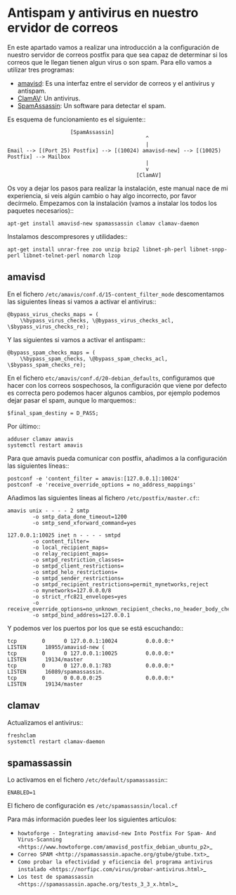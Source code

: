 # Antispam y antivirus en nuestro ervidor de correos


En este apartado vamos a realizar una introducción a la configuración de nuestro servidor de correos postfix para que sea capaz de determinar si los correos que le llegan tienen algun virus o son spam. Para ello vamos a utilizar tres programas:

* [amavisd](https://www.ijs.si/software/amavisd/): Es una interfaz entre el servidor de correos y el antivirus y antispam.
* [ClamAV](https://www.clamav.net/): Un antivirus.
* [SpamAssassin](http://spamassassin.apache.org/): Un software para detectar el spam.

Es esquema de funcionamiento es el siguiente::

						[SpamAssassin]
	                                            ^
	                                            |
	Email --> [(Port 25) Postfix] --> [(10024) amavisd-new] --> [(10025) Postfix] --> Mailbox
	                                            |
	                                            v
	                                         [ClamAV]


Os voy a dejar los pasos para realizar la instalación, este manual nace de mi experiencia, si veis algún cambio o hay algo incorrecto, por favor decírmelo. Empezamos con la instalación (vamos a instalar los todos los paquetes necesarios)::

	apt-get install amavisd-new spamassassin clamav clamav-daemon

Instalamos descompresores y utilidades::

	apt-get install unrar-free zoo unzip bzip2 libnet-ph-perl libnet-snpp-perl libnet-telnet-perl nomarch lzop

## amavisd

En el fichero ``/etc/amavis/conf.d/15-content_filter_mode`` descomentamos las siguientes líneas si vamos a activar el antivirus::

	@bypass_virus_checks_maps = (
   		\%bypass_virus_checks, \@bypass_virus_checks_acl, \$bypass_virus_checks_re);

Y las siguientes si vamos a activar el antispam::

	@bypass_spam_checks_maps = (
   		\%bypass_spam_checks, \@bypass_spam_checks_acl, \$bypass_spam_checks_re);


En el fichero ``etc/amavis/conf.d/20-debian_defaults``, configuramos que hacer con los correos sospechosos, la configuración que viene por defecto es correcta pero podemos hacer algunos cambios, por ejemplo podemos dejar pasar el spam, aunque lo marquemos::

	$final_spam_destiny = D_PASS;

Por último::

	adduser clamav amavis
	systemctl restart amavis

Para que amavis pueda comunicar con postfix, añadimos a la configuración las siguientes líneas::

	postconf -e 'content_filter = amavis:[127.0.0.1]:10024'
	postconf -e 'receive_override_options = no_address_mappings'

Añadimos las siguientes líneas al fichero ``/etc/postfix/master.cf``::

	amavis unix - - - - 2 smtp
	        -o smtp_data_done_timeout=1200
	        -o smtp_send_xforward_command=yes	

	127.0.0.1:10025 inet n - - - - smtpd
	        -o content_filter=
	        -o local_recipient_maps=
	        -o relay_recipient_maps=
	        -o smtpd_restriction_classes=
	        -o smtpd_client_restrictions=
	        -o smtpd_helo_restrictions=
	        -o smtpd_sender_restrictions=
	        -o smtpd_recipient_restrictions=permit_mynetworks,reject
	        -o mynetworks=127.0.0.0/8
	        -o strict_rfc821_envelopes=yes
	        -o receive_override_options=no_unknown_recipient_checks,no_header_body_checks
	        -o smtpd_bind_address=127.0.0.1

Y podemos ver los puertos por los que se está escuchando::

	tcp        0      0 127.0.0.1:10024         0.0.0.0:*               LISTEN      18955/amavisd-new (
	tcp        0      0 127.0.0.1:10025         0.0.0.0:*               LISTEN      19134/master    
	tcp        0      0 127.0.0.1:783           0.0.0.0:*               LISTEN      16089/spamassassin.
	tcp        0      0 0.0.0.0:25              0.0.0.0:*               LISTEN      19134/master    


## clamav

Actualizamos el antivirus::

	freshclam
	systemctl restart clamav-daemon

## spamassassin

Lo activamos en el fichero ``/etc/default/spamassassin``::

	ENABLED=1

El fichero de configuración es ``/etc/spamassassin/local.cf``

Para más información puedes leer los siguientes artículos:

* `howtoforge - Integrating amavisd-new Into Postfix For Spam- And Virus-Scanning <https://www.howtoforge.com/amavisd_postfix_debian_ubuntu_p2>`_
* `Correo SPAM <http://spamassassin.apache.org/gtube/gtube.txt>`_
* `Como probar la efectividad y eficiencia del programa antivirus instalado <https://norfipc.com/virus/probar-antivirus.html>`_
* `Los test de spamassassin <https://spamassassin.apache.org/tests_3_3_x.html>`_
